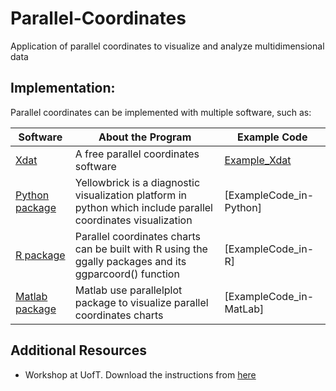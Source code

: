# Parallel-Coordinates
Application of parallel coordinates to visualize and analyze multidimensional data 


 ## Implementation:
 Parallel coordinates can be implemented with multiple software, such as:

Software | About the Program | Example Code 
--- | --- | ---  
[Xdat] |A free parallel coordinates software |   [Example_Xdat](https://github.com/randerson112358/Python/blob/master/simple_returns.py) | 
[Python package] | Yellowbrick is a diagnostic visualization platform in python which include parallel coordinates visualization | [ExampleCode_in-Python]
[R package] | Parallel coordinates charts can be built with R using the ggally packages and its ggparcoord() function | [ExampleCode_in-R]
[Matlab package] | Matlab use parallelplot package to visualize parallel coordinates charts | [ExampleCode_in-MatLab]

 [Xdat]: https://www.xdat.org/
 [Python package]: https://www.scikit-yb.org/en/latest/api/features/pcoords.html
 [R package]: https://www.r-graph-gallery.com/parallel-plot-ggally.html
[Matlab package]: https://www.mathworks.com/help/matlab/ref/parallelplot.html

## Additional Resources
* Workshop at UofT. Download the instructions from [here]

[here]: https://github.com/alminagorta/Parallel-Coordinates/raw/master/II-Coord-Instructions_Jan2020.docx

